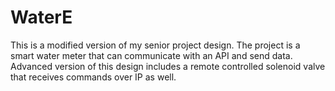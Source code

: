 # WaterE
This is a modified version of my senior project design. The project is a smart water meter that can communicate with an API and send data. Advanced version of this design includes a remote controlled solenoid valve that receives commands over IP as well.
